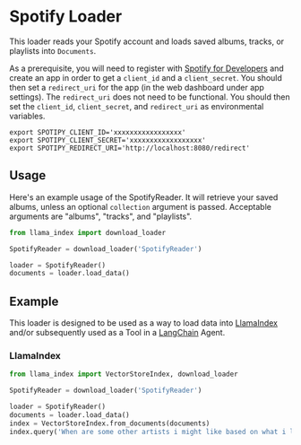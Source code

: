 # Spotify Loader

This loader reads your Spotify account and loads saved albums, tracks, or playlists into `Documents`.

As a prerequisite, you will need to register with [Spotify for Developers](https://developer.spotify.com) and create an app in order to get a `client_id` and a `client_secret`. You should then set a `redirect_uri` for the app (in the web dashboard under app settings). The `redirect_uri` does not need to be functional. You should then set the `client_id`, `client_secret`, and `redirect_uri` as environmental variables.

`export SPOTIPY_CLIENT_ID='xxxxxxxxxxxxxxxxx'`\
`export SPOTIPY_CLIENT_SECRET='xxxxxxxxxxxxxxxxxx'`\
`export SPOTIPY_REDIRECT_URI='http://localhost:8080/redirect'`

## Usage

Here's an example usage of the SpotifyReader. It will retrieve your saved albums, unless an optional `collection` argument is passed. Acceptable arguments are "albums", "tracks", and "playlists".

```python
from llama_index import download_loader

SpotifyReader = download_loader('SpotifyReader')

loader = SpotifyReader()
documents = loader.load_data()
```

## Example

This loader is designed to be used as a way to load data into [LlamaIndex](https://github.com/run-llama/llama_index/tree/main/llama_index) and/or subsequently used as a Tool in a [LangChain](https://github.com/hwchase17/langchain) Agent.

### LlamaIndex

```python
from llama_index import VectorStoreIndex, download_loader

SpotifyReader = download_loader('SpotifyReader')

loader = SpotifyReader()
documents = loader.load_data()
index = VectorStoreIndex.from_documents(documents)
index.query('When are some other artists i might like based on what i listen to ?')
```

